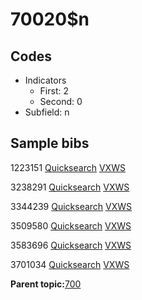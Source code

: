 # 70020$n

## Codes

-   Indicators
    -   First: 2
    -   Second: 0
-   Subfield: n

## Sample bibs

1223151 [Quicksearch](https://search.library.yale.edu/catalog/1223151) [VXWS](http://prodorbis.library.yale.edu:7014/vxws/GetHoldingsService?bibId=1223151)

3238291 [Quicksearch](https://search.library.yale.edu/catalog/3238291) [VXWS](http://prodorbis.library.yale.edu:7014/vxws/GetHoldingsService?bibId=3238291)

3344239 [Quicksearch](https://search.library.yale.edu/catalog/3344239) [VXWS](http://prodorbis.library.yale.edu:7014/vxws/GetHoldingsService?bibId=3344239)

3509580 [Quicksearch](https://search.library.yale.edu/catalog/3509580) [VXWS](http://prodorbis.library.yale.edu:7014/vxws/GetHoldingsService?bibId=3509580)

3583696 [Quicksearch](https://search.library.yale.edu/catalog/3583696) [VXWS](http://prodorbis.library.yale.edu:7014/vxws/GetHoldingsService?bibId=3583696)

3701034 [Quicksearch](https://search.library.yale.edu/catalog/3701034) [VXWS](http://prodorbis.library.yale.edu:7014/vxws/GetHoldingsService?bibId=3701034)

**Parent topic:**[700](../../tags/700/700.md)

